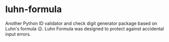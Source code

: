 # luhn-formula
Another Python ID validator and check digit generator package based on Luhn's formula 😉. Luhn Formula was designed to protect against accidental input errors.
